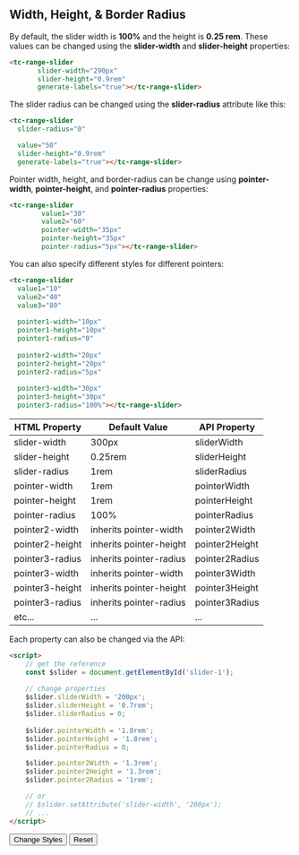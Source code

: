 ## Width, Height, & Border Radius

<div data-examples="width-height-border-radius"></div>

By default, the slider width is **100%** and the height is **0.25 rem**. These values can be changed using the **slider-width** and **slider-height** properties:

```html
<tc-range-slider
       slider-width="290px"
       slider-height="0.9rem"
       generate-labels="true"></tc-range-slider>
```

<div class="my-12 flex flex-col items-center">
    <tc-range-slider
       slider-width="290px"
       slider-height="0.9rem"
       generate-labels="true"></tc-range-slider>
</div>


The slider radius can be changed using the **slider-radius** attribute like this:

```html
<tc-range-slider
  slider-radius="0"

  value="50"
  slider-height="0.9rem"
  generate-labels="true"></tc-range-slider>
```

<div class="my-12 flex flex-col items-center">
    <tc-range-slider
       slider-radius="0"
       value="50"
       slider-height="0.9rem"
       generate-labels="true"></tc-range-slider>
</div>

Pointer width, height, and border-radius can be change using **pointer-width**, **pointer-height**, and **pointer-radius** properties:

```html
<tc-range-slider
        value1="30"
        value2="60"
        pointer-width="35px"
        pointer-height="35px"
        pointer-radius="5px"></tc-range-slider>
```

<div class="my-12 flex flex-col items-center">
    <tc-range-slider
        value1="30"
        value2="60"
        pointer-width="35px"
        pointer-height="35px"
        pointer-radius="5px"></tc-range-slider>
</div>

You can also specify different styles for different pointers:

```html
<tc-range-slider
  value1="10"
  value2="40"
  value3="80"
  
  pointer1-width="10px"
  pointer1-height="10px"
  pointer1-radius="0"
  
  pointer2-width="20px"
  pointer2-height="20px"
  pointer2-radius="5px"
  
  pointer3-width="30px"
  pointer3-height="30px"
  pointer3-radius="100%"></tc-range-slider>
```

<div class="my-12 flex flex-col items-center">
    <tc-range-slider
        value1="10"
        value2="40"
        value3="80"
        pointer1-width="10px"
        pointer1-height="10px"
        pointer1-radius="0"
        pointer2-width="20px"
        pointer2-height="20px"
        pointer2-radius="5px"
        pointer3-width="30px"
        pointer3-height="30px"
        pointer3-radius="100%"></tc-range-slider>
</div>


| HTML Property   | Default Value           | API Property   |
|-----------------|-------------------------|----------------|
| slider-width    | 300px                   | sliderWidth    |
| slider-height   | 0.25rem                 | sliderHeight   | 
| slider-radius   | 1rem                    | sliderRadius   |
| pointer-width   | 1rem                    | pointerWidth   |
| pointer-height  | 1rem                    | pointerHeight  |
| pointer-radius  | 100%                    | pointerRadius  | 
| pointer2-width  | inherits pointer-width  | pointer2Width  |
| pointer2-height | inherits pointer-height | pointer2Height |
| pointer3-radius | inherits pointer-radius | pointer2Radius | 
| pointer3-width  | inherits pointer-width  | pointer3Width  |
| pointer3-height | inherits pointer-height | pointer3Height |
| pointer3-radius | inherits pointer-radius | pointer3Radius | 
| etc...          | ...                     | ...            | 

Each property can also be changed via the API:

```html
<script>
    // get the reference
    const $slider = document.getElementById('slider-1');
    
    // change properties
    $slider.sliderWidth = '200px';
    $slider.sliderHeight = '0.7rem';
    $slider.sliderRadius = 0;
    
    $slider.pointerWidth = '1.8rem';
    $slider.pointerHeight = '1.8rem';
    $slider.pointerRadius = 0;

    $slider.pointer2Width = '1.3rem';
    $slider.pointer2Height = '1.3rem';
    $slider.pointer2Radius = '1rem';

    // or 
    // $slider.setAttribute('slider-width', '200px');
    // ...
</script>
```
   
<div class="my-12 flex flex-col items-center">
    <tc-range-slider
      id="slider-9"
      value1="40"
      value2="60"
      generate-labels="true"></tc-range-slider>
    <div class="flex items-center">
        <button id="styles-btn" type="button" class="group inline-flex items-center h-9 rounded-full text-sm font-semibold whitespace-nowrap px-3 focus:outline-none focus:ring-2 bg-sky-50 text-sky-600 hover:bg-sky-100 hover:text-sky-700 focus:ring-sky-600 mt-8 mx-2">Change Styles</button>
        <button id="styles-reset" type="button" class="group inline-flex items-center h-9 rounded-full text-sm font-semibold whitespace-nowrap px-3 focus:outline-none focus:ring-2 bg-gray-50 text-gray-600 hover:bg-gray-100 hover:text-gray-700 focus:ring-gray-600 mt-8 mx-2">Reset</button>
    </div>
</div>